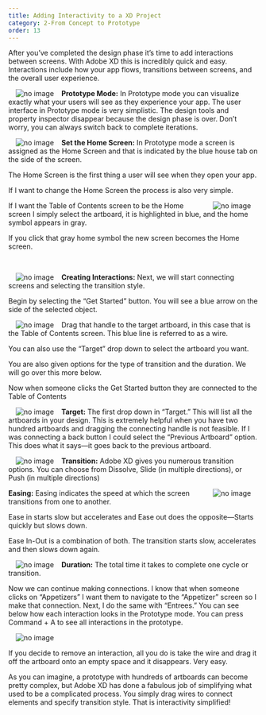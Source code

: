 ```yaml
---
title: Adding Interactivity to a XD Project
category: 2-From Concept to Prototype
order: 13
---  
```


After you’ve completed the design phase it’s time to add interactions between screens. With Adobe XD this is incredibly quick and easy. Interactions include how your app flows, transitions between screens, and the overall user experience.  

<img style="padding: 0px 15px" src="https://iwilfried.github.io/Adobe-XD-eBook/images/XD-Add-Inter-01.png
" alt="no image"/>**Prototype Mode:** In Prototype mode you can visualize exactly what your users will see as they experience your app.
The user interface in Prototype mode is very simplistic. The design tools and property inspector disappear because the design phase is over. Don’t worry, you can always switch back to complete iterations.  

<img style="padding: 0px 15px; float:left" src="https://iwilfried.github.io/Adobe-XD-eBook/images/XD-Add-Inter-02.png
" alt="no image"/>**Set the Home Screen:** In Prototype mode a screen is assigned as the Home Screen and that is indicated by the blue house tab on the side of the screen.

The Home Screen is the first thing a user will see when they open your app.

If I want to change the Home Screen the process is also very simple.  

<img style="padding: 0px 15px; float:right" src="https://iwilfried.github.io/Adobe-XD-eBook/images/XD-Add-Inter-03.png
" alt="no image"/>If I want the Table of Contents screen to be the Home screen I simply select the artboard, it is highlighted in blue, and the home symbol appears in gray. 

If you click that gray home symbol the new screen becomes the Home screen.  

&nbsp; 

<img style="padding: 0px 15px; float:left" src="https://iwilfried.github.io/Adobe-XD-eBook/images/XD-Add-Inter-04.png
" alt="no image"/>**Creating Interactions:** Next, we will start connecting screens and selecting the transition style.

Begin by selecting the “Get Started” button. You will see a blue arrow on the side of the selected object.  

<img style="padding: 0px 15px; float:left" src="https://iwilfried.github.io/Adobe-XD-eBook/images/XD-Add-Inter-05.png
" alt="no image"/>Drag that handle to the target artboard, in this case that is the Table of Contents screen. This blue line is referred to as a wire.


You can also use the “Target” drop down to select the artboard you want.

You are also given options for the type of transition and the duration. We will go over this more below.

Now when someone clicks the Get Started button they are connected to the Table of Contents


<img style="padding: 0px 15px; float:left" src="https://iwilfried.github.io/Adobe-XD-eBook/images/XD-Add-Inter-06.png
" alt="no image"/>**Target:** The first drop down in “Target.” This will list all the artboards in your design. This is extremely helpful when you have two hundred artboards and dragging the connecting handle is not feasible.
If I was connecting a back button I could select the “Previous Artboard” option. This does what it says—it goes back to the previous artboard.  

<img style="padding: 0px 15px; float:left" src="https://iwilfried.github.io/Adobe-XD-eBook/images/XD-Add-Inter-07.png
" alt="no image"/>**Transition:** Adobe XD gives you numerous transition options. 
You can choose from Dissolve, Slide (in multiple directions), or Push (in multiple directions)  


<img style="padding: 0px 15px; float:right" src="https://iwilfried.github.io/Adobe-XD-eBook/images/XD-Add-Inter-08.png
" alt="no image"/>**Easing:** Easing indicates the speed at which the screen transitions from one to another.

Ease in starts slow but accelerates and Ease out does the opposite—Starts quickly but slows down.

Ease In-Out is a combination of both. The transition starts slow, accelerates and then slows down again.

<img style="padding: 0px 15px; float:left" src="https://iwilfried.github.io/Adobe-XD-eBook/images/XD-Add-Inter-09.png
" alt="no image"/>**Duration:**  The total time it takes to complete one cycle or transition. 

Now we can continue making connections. I know that when someone clicks on “Appetizers” I want them to navigate to the “Appetizer” screen so I make that connection. Next, I do the same with “Entrees.” You can see below how each interaction looks in the Prototype mode. You can press Command + A to see all interactions in the prototype.  


<img style="padding: 0px 15px" src="https://iwilfried.github.io/Adobe-XD-eBook/images/XD-Add-Inter-09.png
" alt="no image"/>  

If you decide to remove an interaction, all you do is take the wire and drag it off the artboard onto an empty space and it disappears. Very easy.
 
As you can imagine, a prototype with hundreds of artboards can become pretty complex, but Adobe XD has done a fabulous job of simplifying what used to be a complicated process. You simply drag wires to connect elements and specify transition style. That is interactivity simplified!
 

 





  

&nbsp; 
